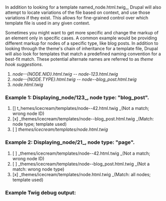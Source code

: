 In addition to looking for a template named_node.html.twig_, Drupal will also attempt to locate variations of the file based on context, and use those variations if they exist. This allows for fine-grained control over which template file is used in any given context.

Sometimes you might want to get more specific and change the markup of an element only in specific cases. A common example would be providing different markup for nodes of a specific type, like blog posts. In addition to looking through the theme's chain of inheritance for a template file, Drupal will also look for templates that match a predefined naming convention for a best-fit match. These potential alternate names are referred to as _theme hook suggestions_.

1. _node--{NODE.NID}.html.twig -- node-123.html.twig_
2. _node--{NODE.TYPE}.html.twig -- node--blog\_post.html.twig_
3. _node.html.twig_

### Example 1: Displaying_node/123_, node type: "blog\_post".

1. \[\] t_hemes/icecream/templates/node--42.html.twig _\(Not a match; wrong node ID\)
2. \[x\] _themes/icecream/templates/node--blog\_post.html.twig _\(Match: node type; template used\)
3. \[ \] _themes/icecream/templates/node.html.twig_

### Example 2: Displaying_node/21_, node type: "page".

1. \[ \] _themes/icecream/templates/node--42.html.twig _\(Not a match; wrong node ID\)
2. \[ \] _themes/icecream/templates/node--blog\_post.html.twig _\(Not a match: wrong node type\) 
3. \[x\] _themes/icecream/templates/node.html.twig _\(Match: all nodes; template used\)

### Example Twig debug output:



